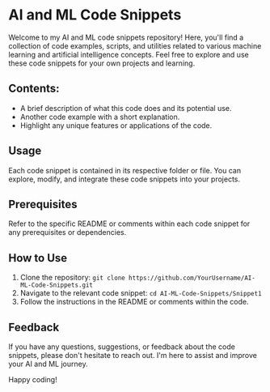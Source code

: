 
# AI and ML Code Snippets

Welcome to my AI and ML code snippets repository! Here, you'll find a collection of code examples, scripts, and utilities related to various machine learning and artificial intelligence concepts. Feel free to explore and use these code snippets for your own projects and learning.

## Contents:

-  A brief description of what this code does and its potential use.
-  Another code example with a short explanation.
-  Highlight any unique features or applications of the code.

## Usage

Each code snippet is contained in its respective folder or file. You can explore, modify, and integrate these code snippets into your projects.

## Prerequisites

Refer to the specific README or comments within each code snippet for any prerequisites or dependencies.

## How to Use

1. Clone the repository: `git clone https://github.com/YourUsername/AI-ML-Code-Snippets.git`
2. Navigate to the relevant code snippet: `cd AI-ML-Code-Snippets/Snippet1`
3. Follow the instructions in the README or comments within the code.


## Feedback

If you have any questions, suggestions, or feedback about the code snippets, please don't hesitate to reach out. I'm here to assist and improve your AI and ML journey.

Happy coding!
